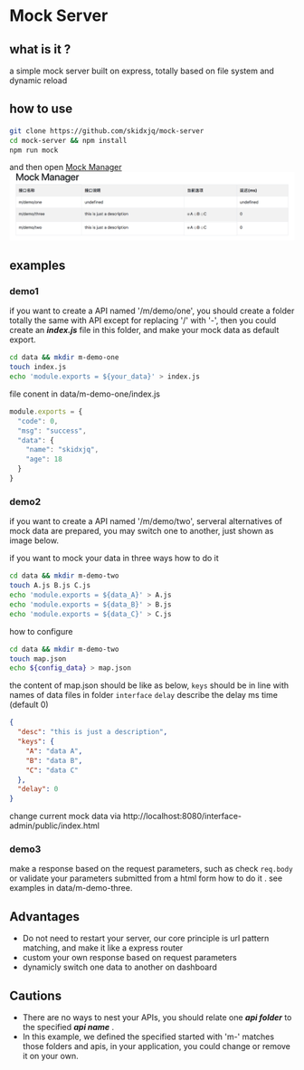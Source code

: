 # Mock Server

## what is it ?
a simple mock server built on express, totally based on file system and dynamic reload

## how to use
```sh
git clone https://github.com/skidxjq/mock-server
cd mock-server && npm install
npm run mock
```
and then open [Mock Manager](http://localhost:8080/interface/interface-admin/public/index.html)
![Manager](imgs/screenshot.png)
## examples

### demo1
if you want to create a API named '/m/demo/one', you should create a folder totally the same with API except for  replacing '/' with '-',
then you could create an ***index.js*** file in this folder, and make your mock data as default export.
```sh
cd data && mkdir m-demo-one
touch index.js
echo 'module.exports = ${your_data}' > index.js
```
file conent in data/m-demo-one/index.js
```js
module.exports = {
  "code": 0,
  "msg": "success",
  "data": {
    "name": "skidxjq",
    "age": 18
  }
}
```
### demo2
if you want to create a API named '/m/demo/two', serveral alternatives of mock data are prepared, you may switch one to another, just shown as image below.


if you want to mock your data in three ways
how to do it 
```sh
cd data && mkdir m-demo-two
touch A.js B.js C.js
echo 'module.exports = ${data_A}' > A.js
echo 'module.exports = ${data_B}' > B.js
echo 'module.exports = ${data_C}' > C.js
```
how to configure
```sh
cd data && mkdir m-demo-two
touch map.json
echo ${config_data} > map.json
```
the content of map.json should be like as below,
```keys``` should be in line with names of data files in folder ```interface```
```delay``` describe the delay ms time (default 0)
```json
{
  "desc": "this is just a description",
  "keys": {
    "A": "data A",
    "B": "data B",
    "C": "data C"
  },
  "delay": 0
}
```

change current mock data via http://localhost:8080/interface-admin/public/index.html

### demo3
make a response based on the request parameters, such as check ```req.body``` or validate your parameters submitted from a html form
how to do it .
see examples in data/m-demo-three.


## Advantages
- Do not need to restart your server, our core principle is url pattern matching, and make it like a express router
- custom your own response based on request  parameters
- dynamicly switch one data to another on dashboard

## Cautions
- There are no ways to nest your APIs, you should relate  one ***api folder***  to  the specified  ***api name*** .
- In this example, we defined the specified started with 'm-' matches those folders and apis, in your application, you could change or remove it on your own.